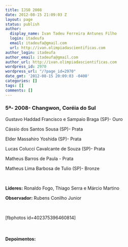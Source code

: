 ```yaml
---
title: IJSO 2008
date: 2012-08-15 21:09:03 Z
layout: page
status: publish
author:
  display_name: Ivan Tadeu Ferreira Antunes Filho
  login: itadeufa
  email: itadeufa@gmail.com
  url: http://ivan.olimpiadascientificas.com
author_login: itadeufa
author_email: itadeufa@gmail.com
author_url: http://ivan.olimpiadascientificas.com
wordpress_id: 2970
wordpress_url: "/?page_id=2970"
date_gmt: '2012-08-15 20:09:03 -0400'
categories: []
tags: []
comments: []
---
```


### 5ª- 2008- Changwon, Coréia do Sul

  
Gustavo Haddad Francisco e Sampaio Braga (SP)- Ouro

 Cássio dos Santos Sousa (SP)- Prata

Elder Massahiro Yoshida (SP)- Prata

Lucas Colucci Cavalcante de Souza (SP)- Prata

Matheus Barros de Paula - Prata

Matheus Lima Barbosa de Tulio (SP)- Bronze

 

**Líderes:** Ronaldo Fogo, Thiago Serra e Márcio Martino

**Observador:** Rubens Conilho Junior

 

\[fbphotos id=402375396460814\]

 

#### Depoimentos:



 
